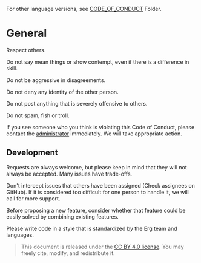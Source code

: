 For other language versions, see [CODE_OF_CONDUCT](./CODE_OF_CONDUCT) Folder.

# General

Respect others.

Do not say mean things or show contempt, even if there is a difference in skill.

Do not be aggressive in disagreements.

Do not deny any identity of the other person.

Do not post anything that is severely offensive to others.

Do not spam, fish or troll.

If you see someone who you think is violating this Code of Conduct, please contact the [administrator](https://moderation.erglang@gmail.com) immediately. We will take appropriate action.

## Development

Requests are always welcome, but please keep in mind that they will not always be accepted. Many issues have trade-offs.

Don't intercept issues that others have been assigned (Check assignees on GitHub). If it is considered too difficult for one person to handle it, we will call for more support.

Before proposing a new feature, consider whether that feature could be easily solved by combining existing features.

Please write code in a style that is standardized by the Erg team and languages.

> This document is released under the [CC BY 4.0 license](https://creativecommons.org/licenses/by/4.0/). You may freely cite, modify, and redistribute it.
